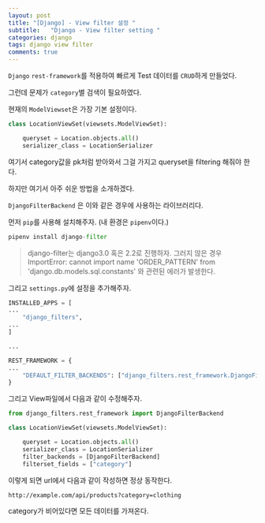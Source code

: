 ```yaml
---
layout: post
title: "[Django] - View filter 설정 "
subtitle:   "Django - View filter setting "
categories: django
tags: django view filter
comments: true
---
```


`Django` `rest-framework`를 적용하여 빠르게 Test 데이터를 `CRUD`하게 만들었다.

그런데 문제가 `category`별 검색이 필요하였다.

현재의 `ModelViewset`은 가장 기본 설정이다.

```python
class LocationViewSet(viewsets.ModelViewSet):

    queryset = Location.objects.all()
    serializer_class = LocationSerializer
```

여기서 category값을 pk처럼 받아와서 그걸 가지고 queryset을 filtering 해줘야 한다.

하지만 여기서 아주 쉬운 방법을 소개하겠다.

`DjangoFilterBackend` 은 이와 같은 경우에 사용하는 라이브러리다.

먼저 `pip`를 사용해 설치해주자. (내 환경은 `pipenv`이다.)

```python
pipenv install django-filter
```

>django-filter는 django3.0 혹은 2.2로 진행하자. 
>그러지 않은 경우 ImportError: cannot import name 'ORDER_PATTERN' from 'django.db.models.sql.constants' 와 관련된 에러가 발생한다.

그리고 `settings.py`에 설정을 추가해주자.

```python
INSTALLED_APPS = [
...
    "django_filters",
...
]

...

REST_FRAMEWORK = {
...
    "DEFAULT_FILTER_BACKENDS": ["django_filters.rest_framework.DjangoFilterBackend"],
}
```

그리고 View파일에서 다음과 같이 수정해주자.

```python
from django_filters.rest_framework import DjangoFilterBackend

class LocationViewSet(viewsets.ModelViewSet):

    queryset = Location.objects.all()
    serializer_class = LocationSerializer
    filter_backends = [DjangoFilterBackend]
    filterset_fields = ["category"]
```

이렇게 되면 url에서 다음과 같이 작성하면 정상 동작한다.

```
http://example.com/api/products?category=clothing
```

category가 비어있다면 모든 데이터를 가져온다.
